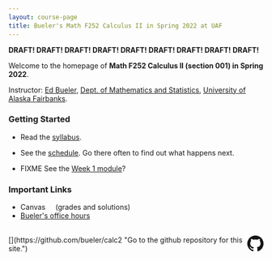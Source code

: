 ```yaml
---
layout: course-page
title: Bueler's Math F252 Calculus II in Spring 2022 at UAF
---
```


**DRAFT! DRAFT! DRAFT! DRAFT! DRAFT! DRAFT! DRAFT! DRAFT! DRAFT!**

Welcome to the homepage of **Math F252 Calculus II (section 001) in Spring 2022**.

Instructor: [Ed Bueler](http://bueler.github.io/), [Dept. of Mathematics and Statistics](http://www.uaf.edu/dms/), [University of Alaska Fairbanks](http://www.uaf.edu/).

### Getting Started

* Read the [syllabus](syllabus.pdf).

* See the [schedule](schedule.pdf).  Go there often to find out what happens next.

* FIXME See the [Week 1 module](week1)?

### Important Links

* Canvas &nbsp; &nbsp; (grades and solutions)
* [Bueler's office hours](http://bueler.github.io/OffHrs.htm)

<br>
[<img src="GitHub-Mark-32px.png" align="right">](https://github.com/bueler/calc2 "Go to the github repository for this site.")

